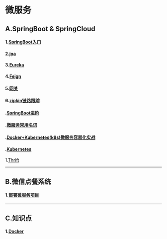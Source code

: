 # 微服务


## A.SpringBoot & SpringCloud   

#### 1.[SpringBoot入门](doc/springbootBasic.md)    

#### 2.[jpa](doc/springbootDB.md)  

#### 3.[Eureka](doc/Eureka.md)  

#### 4.[Feign](doc/feign.md)    

#### 5.[网关](doc/zuul.md)  

#### 6.[zipkin链路跟踪](doc/zipkin.md)  









#### .[SpringBoot进阶](doc/springBootProgress.md)  

#### .[微服务常用名词](doc/commonWord.md)  

#### .[Docker+Kubernetes(k8s)微服务容器化实战](doc/dockerK8s.md)  

#### .[Kubernetes](doc/Kubernetes.md)  

1.[Thrift](doc/thrift.md)  





---

## B.微信点餐系统   

#### 1.[部署微服务项目](doc/order/deploy.md)



---

## C.知识点

#### 1.[Docker](doc/Docker.md)   

#### 





